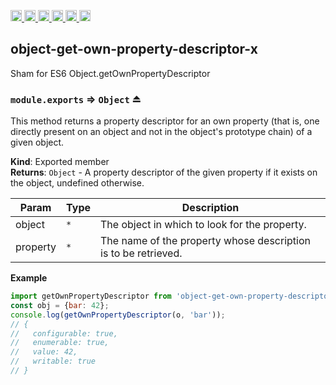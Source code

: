 <a
  href="https://travis-ci.org/Xotic750/object-get-own-property-descriptor-x"
  title="Travis status">
<img
  src="https://travis-ci.org/Xotic750/object-get-own-property-descriptor-x.svg?branch=master"
  alt="Travis status" height="18">
</a>
<a
  href="https://david-dm.org/Xotic750/object-get-own-property-descriptor-x"
  title="Dependency status">
<img src="https://david-dm.org/Xotic750/object-get-own-property-descriptor-x/status.svg"
  alt="Dependency status" height="18"/>
</a>
<a
  href="https://david-dm.org/Xotic750/object-get-own-property-descriptor-x?type=dev"
  title="devDependency status">
<img src="https://david-dm.org/Xotic750/object-get-own-property-descriptor-x/dev-status.svg"
  alt="devDependency status" height="18"/>
</a>
<a
  href="https://badge.fury.io/js/object-get-own-property-descriptor-x"
  title="npm version">
<img src="https://badge.fury.io/js/object-get-own-property-descriptor-x.svg"
  alt="npm version" height="18">
</a>
<a
  href="https://www.jsdelivr.com/package/npm/object-get-own-property-descriptor-x"
  title="jsDelivr hits">
<img src="https://data.jsdelivr.com/v1/package/npm/object-get-own-property-descriptor-x/badge?style=rounded"
  alt="jsDelivr hits" height="18">
</a>
<a
  href="https://bettercodehub.com/results/Xotic750/object-get-own-property-descriptor-x"
  title="bettercodehub score">
<img src="https://bettercodehub.com/edge/badge/Xotic750/object-get-own-property-descriptor-x?branch=master"
  alt="bettercodehub score" height="18">
</a>

<a name="module_object-get-own-property-descriptor-x"></a>

## object-get-own-property-descriptor-x

Sham for ES6 Object.getOwnPropertyDescriptor

<a name="exp_module_object-get-own-property-descriptor-x--module.exports"></a>

### `module.exports` ⇒ <code>Object</code> ⏏

This method returns a property descriptor for an own property (that is,
one directly present on an object and not in the object's prototype chain)
of a given object.

**Kind**: Exported member  
**Returns**: <code>Object</code> - A property descriptor of the given property if it exists on the object, undefined otherwise.

| Param    | Type            | Description                                                    |
| -------- | --------------- | -------------------------------------------------------------- |
| object   | <code>\*</code> | The object in which to look for the property.                  |
| property | <code>\*</code> | The name of the property whose description is to be retrieved. |

**Example**

```js
import getOwnPropertyDescriptor from 'object-get-own-property-descriptor-x';
const obj = {bar: 42};
console.log(getOwnPropertyDescriptor(o, 'bar'));
// {
//   configurable: true,
//   enumerable: true,
//   value: 42,
//   writable: true
// }
```
